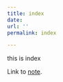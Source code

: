 ```yaml
---
title: index
date: 
url: ''
permalink: index

---
```

this is index

Link to [note](posts/2020-06-30-first-post "first post").